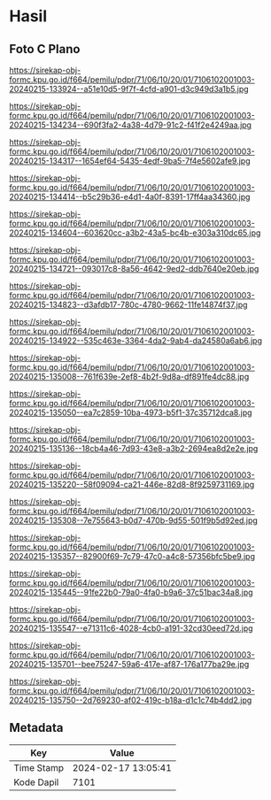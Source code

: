 # Hasil

## Foto C Plano

https://sirekap-obj-formc.kpu.go.id/f664/pemilu/pdpr/71/06/10/20/01/7106102001003-20240215-133924--a51e10d5-9f7f-4cfd-a901-d3c949d3a1b5.jpg

https://sirekap-obj-formc.kpu.go.id/f664/pemilu/pdpr/71/06/10/20/01/7106102001003-20240215-134234--690f3fa2-4a38-4d79-91c2-f41f2e4249aa.jpg

https://sirekap-obj-formc.kpu.go.id/f664/pemilu/pdpr/71/06/10/20/01/7106102001003-20240215-134317--1654ef64-5435-4edf-9ba5-7f4e5602afe9.jpg

https://sirekap-obj-formc.kpu.go.id/f664/pemilu/pdpr/71/06/10/20/01/7106102001003-20240215-134414--b5c29b36-e4d1-4a0f-8391-17ff4aa34360.jpg

https://sirekap-obj-formc.kpu.go.id/f664/pemilu/pdpr/71/06/10/20/01/7106102001003-20240215-134604--603620cc-a3b2-43a5-bc4b-e303a310dc65.jpg

https://sirekap-obj-formc.kpu.go.id/f664/pemilu/pdpr/71/06/10/20/01/7106102001003-20240215-134721--093017c8-8a56-4642-9ed2-ddb7640e20eb.jpg

https://sirekap-obj-formc.kpu.go.id/f664/pemilu/pdpr/71/06/10/20/01/7106102001003-20240215-134823--d3afdb17-780c-4780-9662-11fe14874f37.jpg

https://sirekap-obj-formc.kpu.go.id/f664/pemilu/pdpr/71/06/10/20/01/7106102001003-20240215-134922--535c463e-3364-4da2-9ab4-da24580a6ab6.jpg

https://sirekap-obj-formc.kpu.go.id/f664/pemilu/pdpr/71/06/10/20/01/7106102001003-20240215-135008--761f639e-2ef8-4b2f-9d8a-df891fe4dc88.jpg

https://sirekap-obj-formc.kpu.go.id/f664/pemilu/pdpr/71/06/10/20/01/7106102001003-20240215-135050--ea7c2859-10ba-4973-b5f1-37c35712dca8.jpg

https://sirekap-obj-formc.kpu.go.id/f664/pemilu/pdpr/71/06/10/20/01/7106102001003-20240215-135136--18cb4a46-7d93-43e8-a3b2-2694ea8d2e2e.jpg

https://sirekap-obj-formc.kpu.go.id/f664/pemilu/pdpr/71/06/10/20/01/7106102001003-20240215-135220--58f09094-ca21-446e-82d8-8f9259731169.jpg

https://sirekap-obj-formc.kpu.go.id/f664/pemilu/pdpr/71/06/10/20/01/7106102001003-20240215-135308--7e755643-b0d7-470b-9d55-501f9b5d92ed.jpg

https://sirekap-obj-formc.kpu.go.id/f664/pemilu/pdpr/71/06/10/20/01/7106102001003-20240215-135357--82900f69-7c79-47c0-a4c8-57356bfc5be9.jpg

https://sirekap-obj-formc.kpu.go.id/f664/pemilu/pdpr/71/06/10/20/01/7106102001003-20240215-135445--91fe22b0-79a0-4fa0-b9a6-37c51bac34a8.jpg

https://sirekap-obj-formc.kpu.go.id/f664/pemilu/pdpr/71/06/10/20/01/7106102001003-20240215-135547--e71311c6-4028-4cb0-a191-32cd30eed72d.jpg

https://sirekap-obj-formc.kpu.go.id/f664/pemilu/pdpr/71/06/10/20/01/7106102001003-20240215-135701--bee75247-59a6-417e-af87-176a177ba29e.jpg

https://sirekap-obj-formc.kpu.go.id/f664/pemilu/pdpr/71/06/10/20/01/7106102001003-20240215-135750--2d769230-af02-419c-b18a-d1c1c74b4dd2.jpg


## Metadata

| Key        | Value               |
| ---------- | ------------------- |
| Time Stamp | 2024-02-17 13:05:41 |
| Kode Dapil | 7101                |



